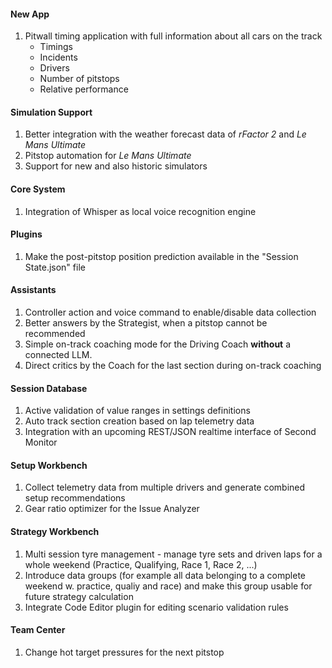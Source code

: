 #### New App
  1. Pitwall timing application with full information about all cars on the track
     - Timings
	 - Incidents
	 - Drivers
	 - Number of pitstops
	 - Relative performance

#### Simulation Support
  1. Better integration with the weather forecast data of *rFactor 2* and *Le Mans Ultimate*
  2. Pitstop automation for *Le Mans Ultimate*
  3. Support for new and also historic simulators

#### Core System
  1. Integration of Whisper as local voice recognition engine

#### Plugins
  1. Make the post-pitstop position prediction available in the "Session State.json" file

#### Assistants
  1. Controller action and voice command to enable/disable data collection
  2. Better answers by the Strategist, when a pitstop cannot be recommended
  3. Simple on-track coaching mode for the Driving Coach **without** a connected LLM.
  4. Direct critics by the Coach for the last section during on-track coaching

#### Session Database
  1. Active validation of value ranges in settings definitions
  2. Auto track section creation based on lap telemetry data
  3. Integration with an upcoming REST/JSON realtime interface of Second Monitor

#### Setup Workbench
  1. Collect telemetry data from multiple drivers and generate combined setup recommendations
  2. Gear ratio optimizer for the Issue Analyzer

#### Strategy Workbench
  1. Multi session tyre management - manage tyre sets and driven laps for a whole weekend (Practice, Qualifying, Race 1, Race 2, ...)
  2. Introduce data groups (for example all data belonging to a complete weekend w. practice, qualiy and race) and make this group usable for future strategy calculation
  3. Integrate Code Editor plugin for editing scenario validation rules

#### Team Center
  1. Change hot target pressures for the next pitstop
